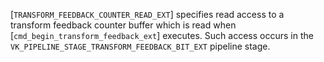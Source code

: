 [`TRANSFORM_FEEDBACK_COUNTER_READ_EXT`] specifies read
access to a transform feedback counter buffer which is read when
[`cmd_begin_transform_feedback_ext`] executes.
Such access occurs in the
`VK_PIPELINE_STAGE_TRANSFORM_FEEDBACK_BIT_EXT` pipeline stage.